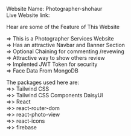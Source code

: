 Website Name: Photographer-shohaur<br/>
Live Website link: <br/>

Hear are some of the  Feature of This Website<br/>

  => This is a Photographer Services Website<br/>
  => Has an attractive Navbar and Banner Section<br/>
  => Optional Chaining for commenting /revewing<br/>
  => Attractive way to show others review<br/>
  => Implented JWT Token for security<br/>
  => Face Data From MongoDB<br/>

The packages used here are:<br/>
   =>> Tailwind CSS<br/>
   =>> Tailwind CSS Components DaisyUI<br/>
   =>> React<br/>
   =>> react-router-dom<br/>
   =>> react-photo-view<br/>
   =>> react-icons<br/>
   =>> firebase<br/>
